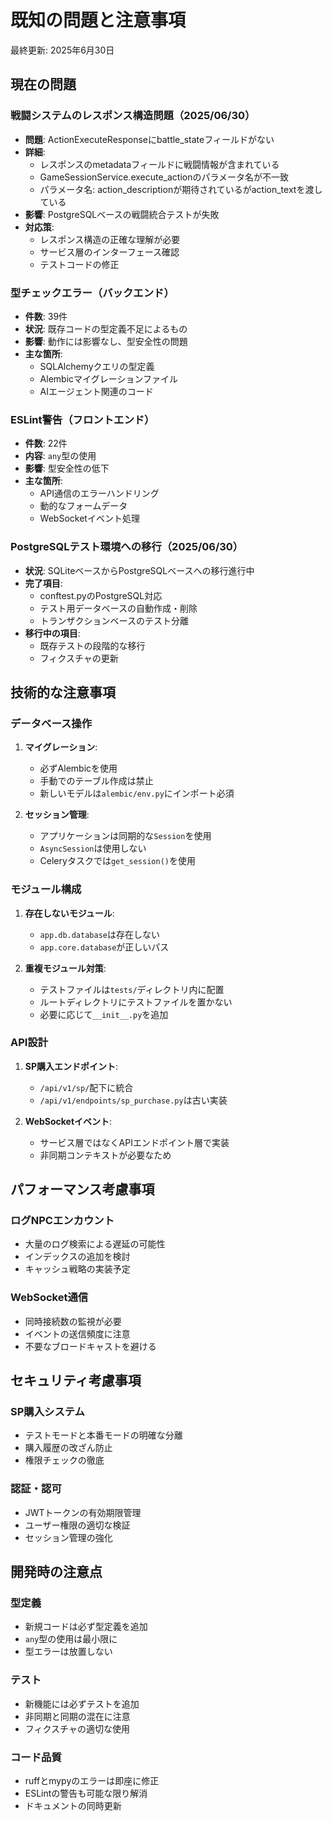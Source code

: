 # 既知の問題と注意事項

最終更新: 2025年6月30日

## 現在の問題

### 戦闘システムのレスポンス構造問題（2025/06/30）
- **問題**: ActionExecuteResponseにbattle_stateフィールドがない
- **詳細**: 
  - レスポンスのmetadataフィールドに戦闘情報が含まれている
  - GameSessionService.execute_actionのパラメータ名が不一致
  - パラメータ名: action_descriptionが期待されているがaction_textを渡している
- **影響**: PostgreSQLベースの戦闘統合テストが失敗
- **対応策**: 
  - レスポンス構造の正確な理解が必要
  - サービス層のインターフェース確認
  - テストコードの修正

### 型チェックエラー（バックエンド）
- **件数**: 39件
- **状況**: 既存コードの型定義不足によるもの
- **影響**: 動作には影響なし、型安全性の問題
- **主な箇所**:
  - SQLAlchemyクエリの型定義
  - Alembicマイグレーションファイル
  - AIエージェント関連のコード

### ESLint警告（フロントエンド）
- **件数**: 22件
- **内容**: `any`型の使用
- **影響**: 型安全性の低下
- **主な箇所**:
  - API通信のエラーハンドリング
  - 動的なフォームデータ
  - WebSocketイベント処理

### PostgreSQLテスト環境への移行（2025/06/30）
- **状況**: SQLiteベースからPostgreSQLベースへの移行進行中
- **完了項目**:
  - conftest.pyのPostgreSQL対応
  - テスト用データベースの自動作成・削除
  - トランザクションベースのテスト分離
- **移行中の項目**:
  - 既存テストの段階的な移行
  - フィクスチャの更新

## 技術的な注意事項

### データベース操作
1. **マイグレーション**:
   - 必ずAlembicを使用
   - 手動でのテーブル作成は禁止
   - 新しいモデルは`alembic/env.py`にインポート必須

2. **セッション管理**:
   - アプリケーションは同期的な`Session`を使用
   - `AsyncSession`は使用しない
   - Celeryタスクでは`get_session()`を使用

### モジュール構成
1. **存在しないモジュール**:
   - `app.db.database`は存在しない
   - `app.core.database`が正しいパス

2. **重複モジュール対策**:
   - テストファイルは`tests/`ディレクトリ内に配置
   - ルートディレクトリにテストファイルを置かない
   - 必要に応じて`__init__.py`を追加

### API設計
1. **SP購入エンドポイント**:
   - `/api/v1/sp/`配下に統合
   - `/api/v1/endpoints/sp_purchase.py`は古い実装

2. **WebSocketイベント**:
   - サービス層ではなくAPIエンドポイント層で実装
   - 非同期コンテキストが必要なため

## パフォーマンス考慮事項

### ログNPCエンカウント
- 大量のログ検索による遅延の可能性
- インデックスの追加を検討
- キャッシュ戦略の実装予定

### WebSocket通信
- 同時接続数の監視が必要
- イベントの送信頻度に注意
- 不要なブロードキャストを避ける

## セキュリティ考慮事項

### SP購入システム
- テストモードと本番モードの明確な分離
- 購入履歴の改ざん防止
- 権限チェックの徹底

### 認証・認可
- JWTトークンの有効期限管理
- ユーザー権限の適切な検証
- セッション管理の強化

## 開発時の注意点

### 型定義
- 新規コードは必ず型定義を追加
- `any`型の使用は最小限に
- 型エラーは放置しない

### テスト
- 新機能には必ずテストを追加
- 非同期と同期の混在に注意
- フィクスチャの適切な使用

### コード品質
- ruffとmypyのエラーは即座に修正
- ESLintの警告も可能な限り解消
- ドキュメントの同時更新